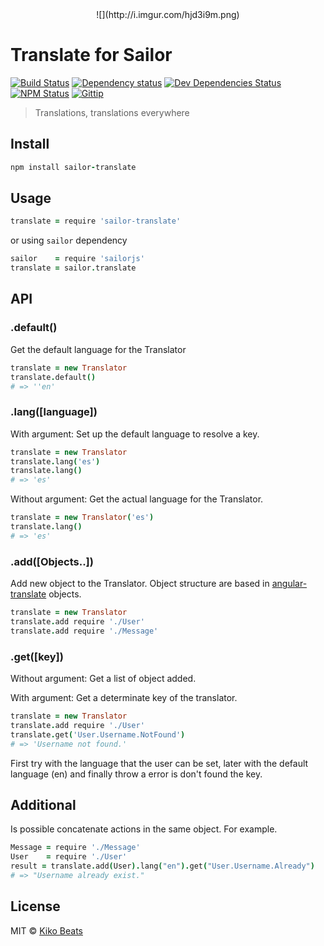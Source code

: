 <center>![](http://i.imgur.com/hjd3i9m.png)</center>

# Translate for Sailor

[![Build Status](http://img.shields.io/travis/sailorjs/sailor-translate/master.svg?style=flat)](https://travis-ci.org/sailorjs/sailor-translate)
[![Dependency status](http://img.shields.io/david/sailorjs/sailor-translate.svg?style=flat)](https://david-dm.org/sailorjs/sailor-translate)
[![Dev Dependencies Status](http://img.shields.io/david/dev/sailorjs/sailor-translate.svg?style=flat)](https://david-dm.org/sailorjs/sailor-translate#info=devDependencies)
[![NPM Status](http://img.shields.io/npm/dm/sailor-translate.svg?style=flat)](https://www.npmjs.org/package/sailor-translate)
[![Gittip](http://img.shields.io/gittip/Kikobeats.svg?style=flat)](https://www.gittip.com/Kikobeats/)


> Translations, translations everywhere


## Install

```coffeescript
npm install sailor-translate
```

## Usage

```coffeescript
translate = require 'sailor-translate'
```

or using `sailor` dependency

```coffeescript
sailor 	  = require 'sailorjs'
translate = sailor.translate
```

## API

### .default()

Get the default language for the Translator

```coffeescript
translate = new Translator
translate.default()
# => ''en'
```

### .lang([language])

With argument: Set up the default language to resolve a key.

```coffeescript
translate = new Translator
translate.lang('es')
translate.lang()
# => 'es'
```

Without argument: Get the actual language for the Translator.

```coffeescript
translate = new Translator('es')
translate.lang()
# => 'es'
```

### .add([Objects..])

Add new object to the Translator. Object structure are based in [angular-translate](https://github.com/angular-translate/angular-translate) objects.

```coffeescript
translate = new Translator
translate.add require './User'
translate.add require './Message'
```

### .get([key])

Without argument: Get a list of object added.


With argument: Get a determinate key of the translator. 

```coffeescript
translate = new Translator
translate.add require './User'
translate.get('User.Username.NotFound')
# => 'Username not found.'
```

First try with the language that the user can be set, later with the default language (en) and finally throw a error is don't found the key.


## Additional

Is possible concatenate actions in the same object. For example.

```coffeescript
Message = require './Message'
User    = require './User'
result = translate.add(User).lang("en").get("User.Username.Already")
# => "Username already exist."
```

## License

MIT © [Kiko Beats](http://www.kikobeats.com)


